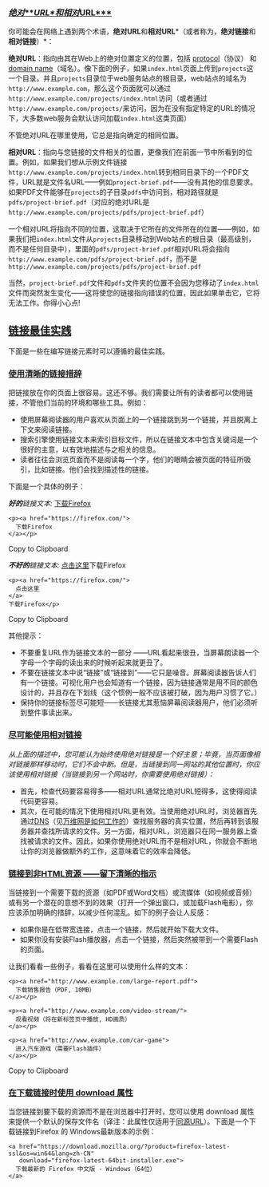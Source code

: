 ### [*绝对****URL\****和相对****URL\***](https://developer.mozilla.org/zh-CN/docs/Learn/HTML/Introduction_to_HTML/Creating_hyperlinks#绝对url和相对url)

你可能会在网络上遇到两个术语，**绝对URL**和**相对URL***（或者称为，**绝对链接**和**相对链接**）*：

**绝对URL**：指向由其在Web上的绝对位置定义的位置，包括 [protocol](https://developer.mozilla.org/zh-CN/docs/Glossary/Protocol)（协议） 和 [domain name](https://developer.mozilla.org/zh-CN/docs/Glossary/Domain_name)（域名）。像下面的例子，如果`index.html`页面上传到`projects`这一个目录。并且`projects`目录位于web服务站点的根目录，web站点的域名为`http://www.example.com`，那么这个页面就可以通过`http://www.example.com/projects/index.html`访问（或者通过`http://www.example.com/projects/`来访问，因为在没有指定特定的URL的情况下，大多数web服务会默认访问加载`index.html`这类页面）

不管绝对URL在哪里使用，它总是指向确定的相同位置。

**相对URL**：指向与您链接的文件相关的位置，更像我们在前面一节中所看到的位置。例如，如果我们想从示例文件链接`http://www.example.com/projects/index.html`转到相同目录下的一个PDF文件，URL就是文件名URL——例如`project-brief.pdf`——没有其他的信息要求。如果PDF文件能够在`projects`的子目录`pdfs`中访问到，相对路径就是`pdfs/project-brief.pdf`（对应的绝对URL是`http://www.example.com/projects/pdfs/project-brief.pdf`）

一个相对URL将指向不同的位置，这取决于它所在的文件所在的位置——例如，如果我们把`index.html`文件从`projects`目录移动到Web站点的根目录（最高级别，而不是任何目录中），里面的`pdfs/project-brief.pdf`相对URL将会指向`http://www.example.com/pdfs/project-brief.pdf`，而不是`http://www.example.com/projects/pdfs/project-brief.pdf`

当然，`project-brief.pdf`文件和`pdfs`文件夹的位置不会因为您移动了`index.html`文件而突然发生变化——这将使您的链接指向错误的位置，因此如果单击它，它将无法工作。你得小心点!

## [链接最佳实践](https://developer.mozilla.org/zh-CN/docs/Learn/HTML/Introduction_to_HTML/Creating_hyperlinks#链接最佳实践)

下面是一些在编写链接元素时可以遵循的最佳实践。



### [使用清晰的链接措辞](https://developer.mozilla.org/zh-CN/docs/Learn/HTML/Introduction_to_HTML/Creating_hyperlinks#使用清晰的链接措辞)

把链接放在你的页面上很容易。这还不够。我们需要让所有的读者都可以使用链接，不管他们当前的环境和哪些工具。例如：

- 使用屏幕阅读器的用户喜欢从页面上的一个链接跳到另一个链接，并且脱离上下文来阅读链接。
- 搜索引擎使用链接文本来索引目标文件，所以在链接文本中包含关键词是一个很好的主意，以有效地描述与之相关的信息。
- 读者往往会浏览页面而不是阅读每一个字，他们的眼睛会被页面的特征所吸引，比如链接。他们会找到描述性的链接。

下面是一个具体的例子：

***好的**链接文本:* [下载Firefox](https://firefox.com/)

```
<p><a href="https://firefox.com/">
  下载Firefox
</a></p>
```

Copy to Clipboard

***不好的**链接文本:* [点击这里](https://firefox.com/)下载Firefox

```
<p><a href="https://firefox.com/">
  点击这里
</a>
下载Firefox</p>
```

Copy to Clipboard

其他提示：

- 不要重复URL作为链接文本的一部分 ——URL看起来很丑，当屏幕朗读器一个字母一个字母的读出来的时候听起来就更丑了。
- 不要在链接文本中说“链接”或“链接到”——它只是噪音。屏幕阅读器告诉人们有一个链接。可视化用户也会知道有一个链接，因为链接通常是用不同的颜色设计的，并且存在下划线（这个惯例一般不应该被打破，因为用户习惯了它。）
- 保持你的链接标签尽可能短——长链接尤其惹恼屏幕阅读器用户，他们必须听到整件事读出来。

### [尽可能使用相对链接](https://developer.mozilla.org/zh-CN/docs/Learn/HTML/Introduction_to_HTML/Creating_hyperlinks#尽可能使用相对链接)

*从上面的描述中，您可能认为始终使用绝对链接是一个好主意；毕竟，当页面像相对链接那样移动时，它们不会中断。但是，当链接到同一网站的其他位置时，你应该使用相对链接（当链接到另一个网站时，你需要使用绝对链接）：*

- 首先，检查代码要容易得多——相对URL通常比绝对URL短得多，这使得阅读代码更容易。
- 其次，在可能的情况下使用相对URL更有效。当使用绝对URL时，浏览器首先通过[DNS](https://developer.mozilla.org/zh-CN/docs/Glossary/DNS)（见[万维网是如何工作的](https://developer.mozilla.org/zh-CN/docs/Learn/Getting_started_with_the_web/How_the_Web_works)）查找服务器的真实位置，然后再转到该服务器并查找所请求的文件。另一方面，相对URL，浏览器只在同一服务器上查找被请求的文件。因此，如果你使用绝对URL而不是相对URL，你就会不断地让你的浏览器做额外的工作，这意味着它的效率会降低。

### [链接到非HTML资源 ——留下清晰的指示](https://developer.mozilla.org/zh-CN/docs/Learn/HTML/Introduction_to_HTML/Creating_hyperlinks#链接到非html资源_——留下清晰的指示)

当链接到一个需要下载的资源（如PDF或Word文档）或流媒体（如视频或音频）或有另一个潜在的意想不到的效果（打开一个弹出窗口，或加载Flash电影），你应该添加明确的措辞，以减少任何混乱。如下的例子会让人反感：

- 如果你是在低带宽连接，点击一个链接，然后就开始下载大文件。
- 如果你没有安装Flash播放器，点击一个链接，然后突然被带到一个需要Flash的页面。

让我们看看一些例子，看看在这里可以使用什么样的文本：

```
<p><a href="http://www.example.com/large-report.pdf">
  下载销售报告（PDF, 10MB）
</a></p>

<p><a href="http://www.example.com/video-stream/">
  观看视频（将在新标签页中播放, HD画质）
</a></p>

<p><a href="http://www.example.com/car-game">
  进入汽车游戏（需要Flash插件）
</a></p>
```

Copy to Clipboard

### [在下载链接时使用 download 属性](https://developer.mozilla.org/zh-CN/docs/Learn/HTML/Introduction_to_HTML/Creating_hyperlinks#在下载链接时使用_download_属性)

当您链接到要下载的资源而不是在浏览器中打开时，您可以使用 download 属性来提供一个默认的保存文件名（译注：此属性仅适用于[同源URL](https://developer.mozilla.org/zh-CN/docs/Web/Security/Same-origin_policy)）。下面是一个下载链接到Firefox 的 Windows最新版本的示例：

```
<a href="https://download.mozilla.org/?product=firefox-latest-ssl&os=win64&lang=zh-CN"
   download="firefox-latest-64bit-installer.exe">
  下载最新的 Firefox 中文版 - Windows（64位）
</a>
```